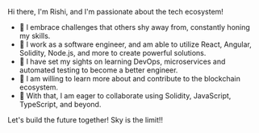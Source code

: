 Hi there, I'm Rishi, and I'm passionate about the tech ecosystem!

- 🚀 I embrace challenges that others shy away from, constantly honing my skills.
- 💼 I work as a software engineer, and am able to utilize React, Angular, Solidity, Node.js, and more to create powerful solutions.
- 🌠 I have set my sights on learning DevOps, microservices and automated testing to become a better engineer.
- 🌱 I am willing to learn more about and contribute to the blockchain ecosystem.
- 🤝 With that, I am eager to collaborate using Solidity, JavaScript, TypeScript, and beyond.

Let's build the future together! Sky is the limit!!
